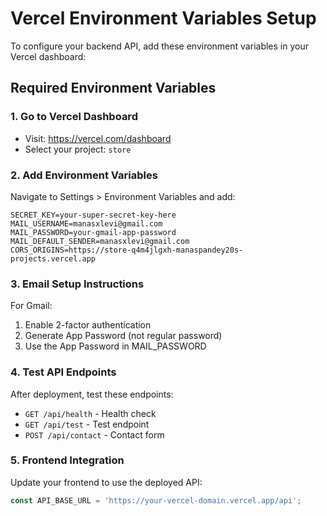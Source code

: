 # Vercel Environment Variables Setup

To configure your backend API, add these environment variables in your Vercel dashboard:

## Required Environment Variables

### 1. Go to Vercel Dashboard
- Visit: https://vercel.com/dashboard
- Select your project: `store`

### 2. Add Environment Variables
Navigate to Settings > Environment Variables and add:

```
SECRET_KEY=your-super-secret-key-here
MAIL_USERNAME=manasxlevi@gmail.com
MAIL_PASSWORD=your-gmail-app-password
MAIL_DEFAULT_SENDER=manasxlevi@gmail.com
CORS_ORIGINS=https://store-q4m4jlgxh-manaspandey20s-projects.vercel.app
```

### 3. Email Setup Instructions
For Gmail:
1. Enable 2-factor authentication
2. Generate App Password (not regular password)
3. Use the App Password in MAIL_PASSWORD

### 4. Test API Endpoints
After deployment, test these endpoints:
- `GET /api/health` - Health check
- `GET /api/test` - Test endpoint
- `POST /api/contact` - Contact form

### 5. Frontend Integration
Update your frontend to use the deployed API:
```javascript
const API_BASE_URL = 'https://your-vercel-domain.vercel.app/api';
``` 
